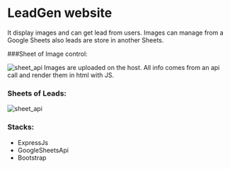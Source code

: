 # LeadGen website
It display images and can get lead from users. 
Images can manage from a Google Sheets also leads are store in another Sheets.

###Sheet of Image control:

![sheet_api](https://i.ibb.co/WpRBKXY/Deepin-Screenshot-select-area-20220204200026.png)
Images are uploaded on the host. All info comes from an api call and render them in html with JS.

### Sheets of Leads:

![sheet_api](https://i.ibb.co/j32Q77J/Deepin-Screenshot-select-area-20220204204721.png)


### Stacks: 
- ExpressJs
- GoogleSheetsApi
- Bootstrap